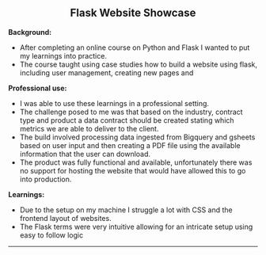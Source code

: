 <h2 style="text-align: center;">Flask Website Showcase</h2>


**Background:**
- After completing an online course on Python and Flask I wanted to put my learnings into practice.  
- The course taught using case studies how to build a website using flask, including user management, creating new pages and 

**Professional use:**
- I was able to use these learnings in a professional setting.
- The challenge posed to me was that based on the industry, contract type and product a data contract should be created stating which metrics we are able to deliver to the client.
- The build involved processing data ingested from Bigquery and gsheets based on user input and then creating a PDF file using the available information that the user can download.
- The product was fully functional and available, unfortunately there was no support for hosting the website that would have allowed this to go into production.

**Learnings:**
- Due to the setup on my machine I struggle a lot with CSS and the frontend layout of websites. 
- The Flask terms were very intuitive allowing for an intricate setup using easy to follow logic

----------------------------------------------------------------------------------------------------

